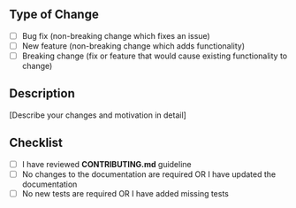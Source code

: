 ## Type of Change

- [ ] Bug fix (non-breaking change which fixes an issue)
- [ ] New feature (non-breaking change which adds functionality)
- [ ] Breaking change (fix or feature that would cause existing functionality
      to change)

## Description

[Describe your changes and motivation in detail]

## Checklist

<!--- Go over all the following points,
and put an `x` in all the boxes that apply. -->

- [ ] I have reviewed **CONTRIBUTING.md** guideline
- [ ] No changes to the documentation are required OR I have updated the documentation
- [ ] No new tests are required OR I have added missing tests
